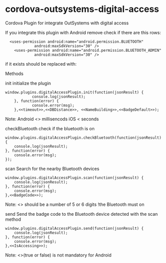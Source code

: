 # cordova-outsystems-digital-access
Cordova Plugin for integrate OutSystems with digital access



If you integrate this plugin with Android remove check if there are this rows:

	  <uses-permission android:name="android.permission.BLUETOOTH"
			     android:maxSdkVersion="30" />
	    <uses-permission android:name="android.permission.BLUETOOTH_ADMIN"
			     android:maxSdkVersion="30" />

if it exists should be replaced with:
	  <uses-permission android:name="android.permission.BLUETOOTH"/>
	    <uses-permission android:name="android.permission.BLUETOOTH_ADMIN" />



Methods

init
initialize the plugin

	window.plugins.digitalAccessPlugin.init(function(jsonResult) {
    			console.log(jsonResult);
		}, function(error) {
    			console.error(msg);
		},<<timeout>>,<<DBDistance>>, <<NameBuilding>>,<<BadgeDefault>>);
	
Note: 	Android <<timeout>> millisencods 
		iOS <<timeout> seconds	

checkBluetooth
check if the bluetooth is on
	
	window.plugins.digitalAccessPlugin.checkBluetooth(function(jsonResult) {
	    console.log(jsonResult);
	}, function(error) {
	    console.error(msg);
	});
	
	
scan
Search for the nearby Bluetooth devices
	
	window.plugins.digitalAccessPlugin.scan(function(jsonResult) {
	    console.log(jsonResult);
	}, function(error) {
	    console.error(msg);
	},<<BadgeCode>>);
	
Note: 
<<badgeCode>> should be a number of 5 or 6 digits
!the Bluetooth must on

	
	
send
Send the badge code to the Bluetooth device detected with the scan method
	
	window.plugins.digitalAccessPlugin.send(function(jsonResult) {
	    console.log(jsonResult);
	}, function(error) {
	    console.error(msg);
	},<<IsAccessing>>);

Note: 
<<IsAccessing>>(true or false) is not mandatory for Android
	
